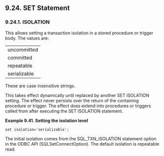 <div>

<div>

<div>

<div>

## 9.24. SET Statement

</div>

</div>

</div>

<div>

<div>

<div>

<div>

### 9.24.1. ISOLATION

</div>

</div>

</div>

This allows setting a transaction isolation in a stored procedure or
trigger body. The values are:

|              |
|--------------|
| uncommitted  |
| committed    |
| repeatable   |
| serializable |

These are case insensitive strings.

This takes effect dynamically until replaced by another SET ISOLATION
setting. The effect never persists over the return of the containing
procedure or trigger. The effect does extend into procedures or triggers
called from after executing the SET ISOLATION statement.

<div>

**Example 9.41. Setting the isolation level**

<div>

``` programlisting
set isolation='serializable';
```

</div>

</div>

  

The initial isolation comes from the SQL_TXN_ISOLATION statement option
in the ODBC API (SQLSetConnectOption). The default isolation is
repeatable read.

</div>

</div>
